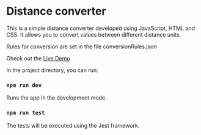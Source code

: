 # Distance converter

This is a simple distance converter developed using JavaScript, HTML and CSS. 
It allows you to convert values between different distance units.

Rules for conversion are set in the file conversionRules.json

Check out the [Live Demo](https://distance-converter.vercel.app/)

In the project directory, you can run:
### `npm run dev`

Runs the app in the development mode.

### `npm run test`
The tests will be executed using the Jest framework.
